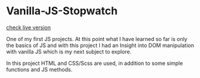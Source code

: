 # Vanilla-JS-Stopwatch
[check live version](https://time-is-running.netlify.app)

One of my first JS projects. At this point what I have learned so far is only the basics of JS and with this project I had an Insight into DOM manipulation with vanilla JS which is my next subject to explore.

In this project HTML and CSS/Scss are used, in addition to some simple functions and JS methods.
